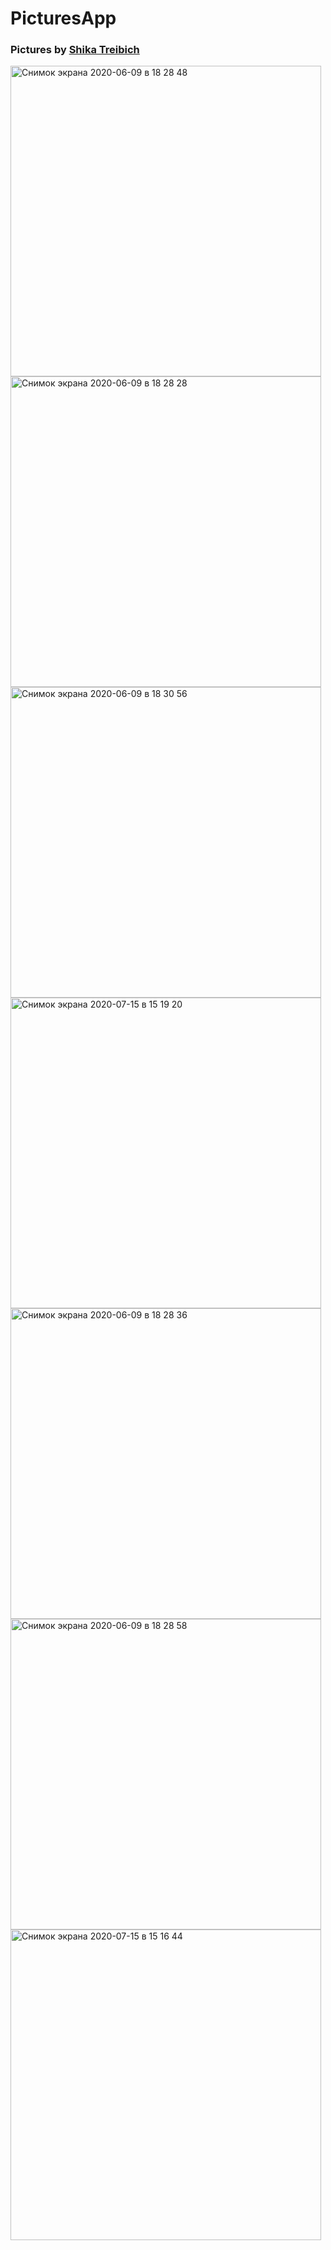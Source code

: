 # PicturesApp
### Pictures by [Shika Treibich](https://www.behance.net/shikatreibich42695c)
<img width="497" alt="Снимок экрана 2020-06-09 в 18 28 48" src="https://user-images.githubusercontent.com/32276751/87541618-32f6da80-c6aa-11ea-997e-4bf05e91c9c0.png">
<img width="497" alt="Снимок экрана 2020-06-09 в 18 28 28" src="https://user-images.githubusercontent.com/32276751/87541709-5cb00180-c6aa-11ea-87a0-2f0d2334c524.png">
<img width="497" alt="Снимок экрана 2020-06-09 в 18 30 56" src="https://user-images.githubusercontent.com/32276751/87541814-92ed8100-c6aa-11ea-9ef8-05eb4c180140.png">
<img width="497" alt="Снимок экрана 2020-07-15 в 15 19 20" src="https://user-images.githubusercontent.com/32276751/87544145-a39ff600-c6ae-11ea-801a-693f83b10dd4.png">
<img width="497" alt="Снимок экрана 2020-06-09 в 18 28 36" src="https://user-images.githubusercontent.com/32276751/87544238-c7fbd280-c6ae-11ea-90b7-427a0efdaf48.png">
<img width="497" alt="Снимок экрана 2020-06-09 в 18 28 58" src="https://user-images.githubusercontent.com/32276751/87544329-ee217280-c6ae-11ea-863c-4d1a3e9fd2cf.png">
<img width="497" alt="Снимок экрана 2020-07-15 в 15 16 44" src="https://user-images.githubusercontent.com/32276751/87544339-f11c6300-c6ae-11ea-9f7c-1d93b2002716.png">
